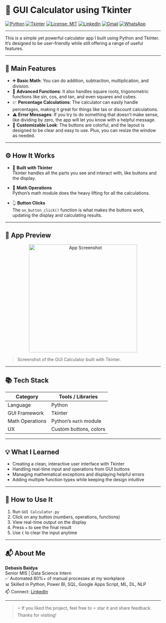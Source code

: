 # 🧮 GUI Calculator using Tkinter

[![Python](https://img.shields.io/badge/Python-3.10-blue.svg)](https://www.python.org/)
[![Tkinter](https://img.shields.io/badge/GUI-Tkinter-orange.svg)](https://docs.python.org/3/library/tkinter.html)
[![License: MIT](https://img.shields.io/badge/License-MIT-yellow.svg)](LICENSE)
[![LinkedIn](https://img.shields.io/badge/LinkedIn-Connect-blue?logo=linkedin&logoColor=white)](https://www.linkedin.com/in/debasisbaidya)
[![Gmail](https://img.shields.io/badge/Gmail-Mail_Me-red?logo=gmail&logoColor=white)](mailto:speak2debasis@gmail.com)
[![WhatsApp](https://img.shields.io/badge/WhatsApp-Chat-green?logo=whatsapp&logoColor=white)](https://api.whatsapp.com/send?phone=918013316086&text=Hi%20Debasis!)

---

This is a simple yet powerful calculator app I built using Python and Tkinter. It’s designed to be user-friendly while still offering a range of useful features.

---

## 🔧 Main Features

- ➕ **Basic Math**: You can do addition, subtraction, multiplication, and division.  
- 🧠 **Advanced Functions**: It also handles square roots, trigonometric functions like sin, cos, and tan, and even squares and cubes.  
- 💹 **Percentage Calculations**: The calculator can easily handle percentages, making it great for things like tax or discount calculations.  
- ⚠️ **Error Messages**: If you try to do something that doesn’t make sense, like dividing by zero, the app will let you know with a helpful message.  
- 🎨 **Customizable Look**: The buttons are colorful, and the layout is designed to be clear and easy to use. Plus, you can resize the window as needed.

---

## ⚙️ How It Works

- 🧱 **Built with Tkinter**  
Tkinter handles all the parts you see and interact with, like buttons and the display.

- 🔢 **Math Operations**  
Python’s math module does the heavy lifting for all the calculations.

- 👆 **Button Clicks**  
The `on_button_click()` function is what makes the buttons work, updating the display and calculating results.

---

## 📸 App Preview

<p align="center">
  <img src="app_preview.png" alt="App Screenshot" width="350"/>
</p>

> Screenshot of the GUI Calculator built with Tkinter.

---

## 📚 Tech Stack

| Category        | Tools / Libraries       |
|----------------|--------------------------|
| Language        | Python                   |
| GUI Framework   | Tkinter                  |
| Math Operations | Python’s `math` module   |
| UX              | Custom buttons, colors   |

---

## 💡 What I Learned

- Creating a clean, interactive user interface with Tkinter  
- Handling real-time input and operations from GUI buttons  
- Managing mathematical exceptions and displaying helpful errors  
- Adding multiple function types while keeping the design intuitive

---

## 🚀 How to Use It

1. Run `GUI Calculator.py` 
2. Click on any button (numbers, operations, functions)  
3. View real-time output on the display  
4. Press `=` to see the final result  
5. Use `C` to clear the input anytime

---

## 📬 About Me

**Debasis Baidya**  
Senior MIS | Data Science Intern  
✅ Automated 80%+ of manual processes at my workplace  
📊 Skilled in Python, Power BI, SQL, Google Apps Script, ML, DL, NLP  
📫 Connect: [LinkedIn](https://www.linkedin.com/in/debasisbaidya)

---

> ⭐ If you liked the project, feel free to ⭐ star it and share feedback. Thanks for visiting!
